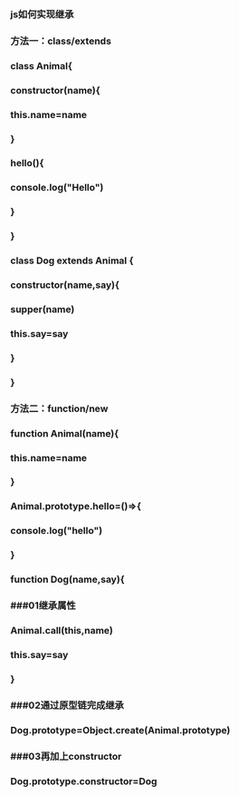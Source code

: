 ### js如何实现继承

### 方法一：class/extends
### class Animal{
###    constructor(name){
###        this.name=name
###    }
###    hello(){
###        console.log("Hello")
###    }
### }
### class Dog extends Animal {
###    constructor(name,say){
###        supper(name)
###        this.say=say
###    }
### }

### 方法二：function/new
### function Animal(name){
###    this.name=name
### }
### Animal.prototype.hello=()=>{
###   console.log("hello")    
### }
### function Dog(name,say){
###    ###01继承属性
###    Animal.call(this,name)
###    this.say=say
### }
###    ###02通过原型链完成继承
###    Dog.prototype=Object.create(Animal.prototype)
###    ###03再加上constructor
###    Dog.prototype.constructor=Dog